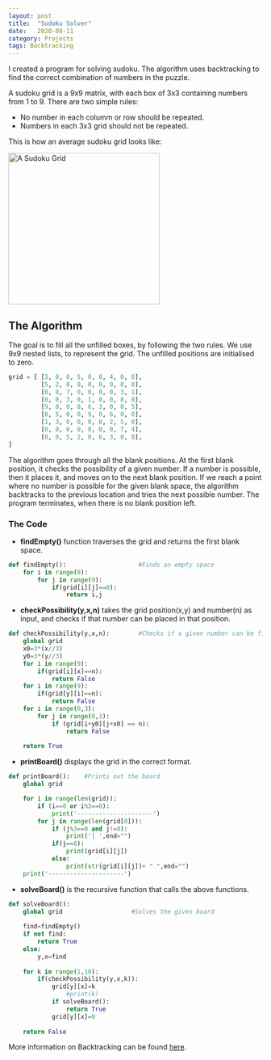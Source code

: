 ```yaml
---
layout: post
title:  "Sudoku Solver"
date:   2020-08-11 
category: Projects
tags: Backtracking
---
```


I created a program for solving sudoku. The algorithm uses backtracking to find the correct combination of numbers in the puzzle.

A sudoku grid is a 9x9 matrix, with each box of 3x3 containing numbers from 1 to 9. There are two simple rules:

* No number in each columm or row should be repeated.
* Numbers in each 3x3 grid should not be repeated.

This is how an average sudoku grid looks like:

<img src="https://upload.wikimedia.org/wikipedia/commons/thumb/e/e0/Sudoku_Puzzle_by_L2G-20050714_standardized_layout.svg/1200px-Sudoku_Puzzle_by_L2G-20050714_standardized_layout.svg.png" width=300 height=300 title="A Sudoku Grid">

## The Algorithm

The goal is to fill all the unfilled boxes, by following the two rules. We use 9x9 nested lists, to represent the grid. The unfilled positions are initialised to zero.

```python
grid = [ [3, 0, 6, 5, 0, 8, 4, 0, 0], 
         [5, 2, 0, 0, 0, 0, 0, 0, 0], 
         [0, 8, 7, 0, 0, 0, 0, 3, 1], 
         [0, 0, 3, 0, 1, 0, 0, 8, 0], 
         [9, 0, 0, 8, 6, 3, 0, 0, 5], 
         [0, 5, 0, 0, 9, 0, 6, 0, 0], 
         [1, 3, 0, 0, 0, 0, 2, 5, 0], 
         [0, 0, 0, 0, 0, 0, 0, 7, 4], 
         [0, 0, 5, 2, 0, 6, 3, 0, 0],
]
```

The algorithm goes through all the blank positions. At the first blank position, it checks the possibility of a given number. If a number is possible, then it places it, and moves on to the next blank position. If we reach a point where no number is possible for the given blank space, the algorithm backtracks to the previous location and tries the next possible number. The program terminates, when there is no blank position left.

### The Code

* **findEmpty()** function traverses the grid and returns the first blank space.

```python
def findEmpty(): 					#Finds an empty space
	for i in range(9):
		for j in range(9):
			if(grid[i][j]==0):
				return i,j
```

* **checkPossibility(y,x,n)** takes the grid position(x,y) and number(n) as input, and checks if that number can be placed in that position.

```python
def checkPossibility(y,x,n):        #Checks if a given number can be filled in a given cell
	global grid
	x0=3*(x//3)
	y0=3*(y//3)
	for i in range(9):
		if(grid[i][x]==n):
			return False
	for i in range(9):
		if(grid[y][i]==n):
			return False
	for i in range(0,3):
		for j in range(0,3):
			if (grid[i+y0][j+x0] == n):
				return False
	
	return True
```
* **printBoard()** displays the grid in the correct format.

```python
def printBoard():    #Prints out the board
	global grid

	for i in range(len(grid)):
		if (i==0 or i%3==0):
			print('---------------------')
		for j in range(len(grid[0])):
			if (j%3==0 and j!=0):
				print('| ',end="")
			if(j==8):
				print(grid[i][j])
			else:
				print(str(grid[i][j])+ " ",end="")
	print('---------------------')
```
* **solveBoard()** is the recursive function that calls the above functions.

```python
def solveBoard():
	global grid                   #Solves the given board
	
	find=findEmpty()
	if not find:
		return True
	else:
		y,x=find
	
	for k in range(1,10):
		if(checkPossibility(y,x,k)):
			grid[y][x]=k
				#print(k)
			if solveBoard():
				return True
			grid[y][x]=0
		
	return False
```
More information on Backtracking can be found [here](https://en.wikipedia.org/wiki/Backtracking).